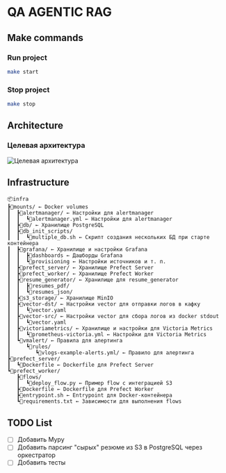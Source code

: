 # QA AGENTIC RAG

## Make commands

### Run project

```bash
make start
```

### Stop project

```bash
make stop
```

## Architecture

### Целевая архитектура

![Целевая архитектура](./scheme.png)

## Infrastructure

```plaintext
📦infra
┣📂mounts/ ← Docker volumes
┃  ┣📂alertmanager/ ← Настройки для alertmanager
┃  ┃  ┗📜alertmanager.yml ← Настройки для alertmanager
┃  ┣📂db/ ← Хранилище PostgreSQL
┃  ┣📂db_init_scripts/
┃  ┃  ┗📜multiple_db.sh ← Скрипт создания нескольких БД при старте контейнера
┃  ┣📂grafana/ ← Хранилище и настройки Grafana
┃  ┃  ┣📂dashboards ← Дашборды Grafana
┃  ┃  ┗📂provisioning ← Настройки источников и т. п.
┃  ┣📂prefect_server/ ← Хранилище Prefect Server
┃  ┣📂prefect_worker/ ← Хранилище Prefect Worker
┃  ┣📂resume_generator/ ← Хранилище для resume_generator
┃  ┃  ┣📂resumes_pdf/
┃  ┃  ┗📂resumes_json/
┃  ┣📂s3_storage/ ← Хранилище MinIO
┃  ┣📂vector-dst/ ← Настройки vector для отправки логов в кафку
┃  ┃  ┗📜vector.yaml
┃  ┣📂vector-src/ ← Настройки vector для сбора логов из docker stdout
┃  ┃  ┗📜vector.yaml
┃  ┣📂victoriametrics/ ← Хранилище и настройки для Victoria Metrics
┃  ┃  ┗📜prometheus-victoria.yml ← Настройки для Victoria Metrics
┃  ┗📂vmalert/ ← Правила для алертинга
┃     ┗📂rules/
┃        ┗📜vlogs-example-alerts.yml/ ← Правило для алертинга
┣📂prefect_server/
┃  ┗📜Dockerfile ← Dockerfile для Prefect Server
┗📂prefect_worker/
   ┣📂flows/
   ┃  ┗📜deploy_flow.py ← Пример flow с интеграцией S3
   ┣📜Dockerfile ← Dockerfile для Prefect Worker
   ┣📜entrypoint.sh ← Entrypoint для Docker-контейнера
   ┗📜requirements.txt ← Зависимости для выполнения flows
```

## TODO List

- [ ] Добавить Mypy
- [ ] Добавить парсинг "сырых" резюме из S3 в PostgreSQL через оркестратор
- [ ] Добавить тесты
